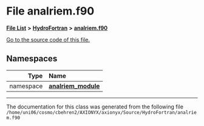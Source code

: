 
# File analriem.f90


[**File List**](files.md) **>** [**HydroFortran**](dir_1fab266cd447ad3f3624320661f845f1.md) **>** [**analriem.f90**](analriem_8f90.md)

[Go to the source code of this file.](analriem_8f90_source.md)












## Namespaces

| Type | Name |
| ---: | :--- |
| namespace | [**analriem\_module**](namespaceanalriem__module.md) <br> |















------------------------------
The documentation for this class was generated from the following file `/home/uni06/cosmo/cbehren2/AXIONYX/axionyx/Source/HydroFortran/analriem.f90`